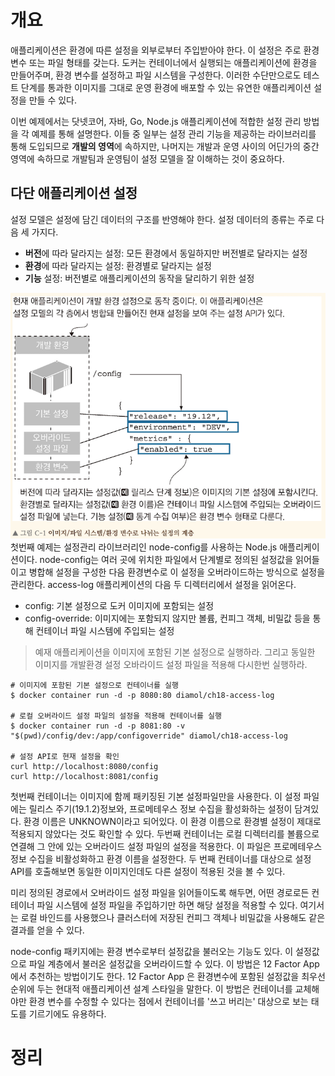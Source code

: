 <!-- Date: 2025-01-11 -->
<!-- Update Date: 2025-01-11 -->
<!-- File ID: b88462cc-c822-445e-8ae0-23ee0a3e308b -->
<!-- Author: Seoyeon Jang -->

# 개요

애플리케이션은 환경에 따른 설정을 외부로부터 주입받아야 한다. 이 설정은 주로 환경변수 또는 파일 형태를 갖는다.
도커는 컨테이너에서 실행되는 애플리케이션에 환경을 만들어주며, 환경 변수를 설정하고 파일 시스템을 구성한다.
이러한 수단만으로도 테스트 단계를 통과한 이미지를 그대로 운영 환경에 배포할 수 있는 유연한 애플리케이션 설정을 만들 수 있다.

이번 예제에서는 닷넷코어, 자바, Go, Node.js 애플리케이션에 적합한 설정 관리 방법을 각 예제를 통해 설명한다.
이들 중 일부는 설정 관리 기능을 제공하는 라이브러리를 통해 도입되므로 **개발의 영역**에 속하지만, 나머지는 개발과 운영 사이의 어딘가의 중간 영역에
속하므로 개발팀과 운영팀이 설정 모델을 잘 이해하는 것이 중요하다.

## 다단 애플리케이션 설정

설정 모델은 설정에 담긴 데이터의 구조를 반영해야 한다. 설정 데이터의 종류는 주로 다음 세 가지다.

- **버전**에 따라 달라지는 설정: 모든 환경에서 동일하지만 버전별로 달라지는 설정
- **환경**에 따라 달라지는 설정: 환경별로 달라지는 설정
- **기능** 설정: 버전별로 애플리케이션의 동작을 달리하기 위한 설정

![](.1_다단_애플리케이션_설정_images/ec302aac.png)
첫번째 예제는 설정관리 라이브러리인 node-config를 사용하는 Node.js 애플리케이션이다. node-config는 여러 곳에 위치한 파일에서 단계별로 정의된 설정값을 읽어들이고
병합해 설정을 구성한 다음 환경변수로 이 설정을 오버라이드하는 방식으로 설정을 관리한다. access-log 애플리케이션의 다음 두 디렉터리에서 설정을 읽어온다.

- config: 기본 설정으로 도커 이미지에 포함되는 설정
- config-override: 이미지에는 포함되지 않지만 볼륨, 컨피그 객체, 비밀값 등을 통해 컨테이너 파일 시스템에 주입되는 설정

> 예재 애플리케이션을 이미지에 포함된 기본 설정으로 실행하라. 그리고 동일한 이미지를 개발환경 설정 오바라이드 설정 파일을 적용해 다시한번 실행하라.

```shell
# 이미지에 포함된 기본 설정으로 컨테이너를 실행
$ docker container run -d -p 8080:80 diamol/ch18-access-log

# 로컬 오버라이드 설정 파일의 설정을 적용해 컨테이너를 실행
$ docker container run -d -p 8081:80 -v "$(pwd)/config/dev:/app/configoverride" diamol/ch18-access-log

# 설정 API로 현재 설정을 확인
curl http://localhost:8080/config
curl http://localhost:8081/config
```

첫번째 컨테이너는 이미지에 함께 패키징된 기본 설정파일만을 사용한다. 이 설정 파일에는 릴리스 주기(19.1.2)정보와, 프로메테우스 정보 수집을 활성화하는 설정이 담겨있다.
환경 이름은 UNKNOWN이라고 되어있다. 이 환경 이름으로 환경별 설정이 제대로 적용되지 않았다는 것도 확인할 수 있다. 두번째 컨테이너는 로컬 디렉터리를 볼륨으로 연결해 그 안에 있는
오버라이드 설정 파일의 설정을 적용한다. 이 파일은 프로메테우스 정보 수집을 비활성화하고 환경 이름을 설정한다. 두 번째 컨테이너를 대상으로 설정 API를 호출해보면 동일한 이미지인데도
다른 설정이 적용된 것을 볼 수 있다.

미리 정의된 경로에서 오버라이드 설정 파일을 읽어들이도록 해두면, 어떤 경로로든 컨테이너 파일 시스템에 설정 파일을 주입하기만 하면 해당 설정을 적용할 수 있다.
여기서는 로컬 바인드를 사용했으나 클러스터에 저장된 컨피그 객체나 비밀값을 사용해도 같은 결과를 얻을 수 있다.

node-config 패키지에는 환경 변수로부터 설정값을 불러오는 기능도 있다. 이 설정값으로 파일 계층에서 불러온 설정값을 오버라이드할 수 있다.
이 방법은 12 Factor App 에서 추천하는 방법이기도 한다. 12 Factor App 은 환경변수에 포함된 설정값을 최우선 순위에 두는 현대적 애플리케이션 설계 스타일을 말한다.
이 방법은 컨테이너를 교체해야만 환경 변수를 수정할 수 있다는 점에서 컨테이너를 '쓰고 버리는' 대상으로 보는 태도를 기르기에도 유용하다.

# 정리


